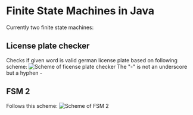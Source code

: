 # Finite State Machines in Java
 Currently two finite state machines:
 
 ## License plate checker
 Checks if given word is valid german license plate based on following scheme:
![Scheme of ficense plate checker](https://i.imgur.com/2PsaRnr.png)
The "-" is not an underscore but a hyphen - 


## FSM 2 
Follows this scheme:
![Scheme of FSM 2](https://i.imgur.com/c9P3mLJ.png)
